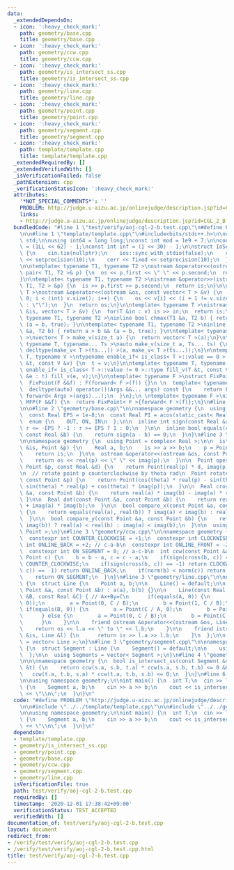 ```yaml
---
data:
  _extendedDependsOn:
  - icon: ':heavy_check_mark:'
    path: geometry/base.cpp
    title: geometry/base.cpp
  - icon: ':heavy_check_mark:'
    path: geometry/ccw.cpp
    title: geometry/ccw.cpp
  - icon: ':heavy_check_mark:'
    path: geometry/is_intersect_ss.cpp
    title: geometry/is_intersect_ss.cpp
  - icon: ':heavy_check_mark:'
    path: geometry/line.cpp
    title: geometry/line.cpp
  - icon: ':heavy_check_mark:'
    path: geometry/point.cpp
    title: geometry/point.cpp
  - icon: ':heavy_check_mark:'
    path: geometry/segment.cpp
    title: geometry/segment.cpp
  - icon: ':heavy_check_mark:'
    path: template/template.cpp
    title: template/template.cpp
  _extendedRequiredBy: []
  _extendedVerifiedWith: []
  _isVerificationFailed: false
  _pathExtension: cpp
  _verificationStatusIcon: ':heavy_check_mark:'
  attributes:
    '*NOT_SPECIAL_COMMENTS*': ''
    PROBLEM: http://judge.u-aizu.ac.jp/onlinejudge/description.jsp?id=CGL_2_B
    links:
    - http://judge.u-aizu.ac.jp/onlinejudge/description.jsp?id=CGL_2_B
  bundledCode: "#line 1 \"test/verify/aoj-cgl-2-b.test.cpp\"\n#define PROBLEM \"http://judge.u-aizu.ac.jp/onlinejudge/description.jsp?id=CGL_2_B\"\
    \n\n#line 1 \"template/template.cpp\"\n#include<bits/stdc++.h>\n\nusing namespace\
    \ std;\n\nusing int64 = long long;\nconst int mod = 1e9 + 7;\n\nconst int64 infll\
    \ = (1LL << 62) - 1;\nconst int inf = (1 << 30) - 1;\n\nstruct IoSetup {\n  IoSetup()\
    \ {\n    cin.tie(nullptr);\n    ios::sync_with_stdio(false);\n    cout << fixed\
    \ << setprecision(10);\n    cerr << fixed << setprecision(10);\n  }\n} iosetup;\n\
    \n\ntemplate< typename T1, typename T2 >\nostream &operator<<(ostream &os, const\
    \ pair< T1, T2 >& p) {\n  os << p.first << \" \" << p.second;\n  return os;\n\
    }\n\ntemplate< typename T1, typename T2 >\nistream &operator>>(istream &is, pair<\
    \ T1, T2 > &p) {\n  is >> p.first >> p.second;\n  return is;\n}\n\ntemplate< typename\
    \ T >\nostream &operator<<(ostream &os, const vector< T > &v) {\n  for(int i =\
    \ 0; i < (int) v.size(); i++) {\n    os << v[i] << (i + 1 != v.size() ? \" \"\
    \ : \"\");\n  }\n  return os;\n}\n\ntemplate< typename T >\nistream &operator>>(istream\
    \ &is, vector< T > &v) {\n  for(T &in : v) is >> in;\n  return is;\n}\n\ntemplate<\
    \ typename T1, typename T2 >\ninline bool chmax(T1 &a, T2 b) { return a < b &&\
    \ (a = b, true); }\n\ntemplate< typename T1, typename T2 >\ninline bool chmin(T1\
    \ &a, T2 b) { return a > b && (a = b, true); }\n\ntemplate< typename T = int64\
    \ >\nvector< T > make_v(size_t a) {\n  return vector< T >(a);\n}\n\ntemplate<\
    \ typename T, typename... Ts >\nauto make_v(size_t a, Ts... ts) {\n  return vector<\
    \ decltype(make_v< T >(ts...)) >(a, make_v< T >(ts...));\n}\n\ntemplate< typename\
    \ T, typename V >\ntypename enable_if< is_class< T >::value == 0 >::type fill_v(T\
    \ &t, const V &v) {\n  t = v;\n}\n\ntemplate< typename T, typename V >\ntypename\
    \ enable_if< is_class< T >::value != 0 >::type fill_v(T &t, const V &v) {\n  for(auto\
    \ &e : t) fill_v(e, v);\n}\n\ntemplate< typename F >\nstruct FixPoint : F {\n\
    \  FixPoint(F &&f) : F(forward< F >(f)) {}\n \n  template< typename... Args >\n\
    \  decltype(auto) operator()(Args &&... args) const {\n    return F::operator()(*this,\
    \ forward< Args >(args)...);\n  }\n};\n \ntemplate< typename F >\ninline decltype(auto)\
    \ MFP(F &&f) {\n  return FixPoint< F >{forward< F >(f)};\n}\n#line 4 \"test/verify/aoj-cgl-2-b.test.cpp\"\
    \n\n#line 2 \"geometry/base.cpp\"\n\nnamespace geometry {\n  using Real = double;\n\
    \  const Real EPS = 1e-8;\n  const Real PI = acos(static_cast< Real >(-1));\n\n\
    \  enum {\n    OUT, ON, IN\n  };\n\n  inline int sign(const Real &r) {\n    return\
    \ r <= -EPS ? -1 : r >= EPS ? 1 : 0;\n  }\n\n  inline bool equals(const Real &a,\
    \ const Real &b) {\n    return sign(a - b) == 0;\n  }\n}\n#line 3 \"geometry/point.cpp\"\
    \n\nnamespace geometry {\n  using Point = complex< Real >;\n\n  istream &operator>>(istream\
    \ &is, Point &p) {\n    Real a, b;\n    is >> a >> b;\n    p = Point(a, b);\n\
    \    return is;\n  }\n\n  ostream &operator<<(ostream &os, const Point &p) {\n\
    \    return os << real(p) << \" \" << imag(p);\n  }\n\n  Point operator*(const\
    \ Point &p, const Real &d) {\n    return Point(real(p) * d, imag(p) * d);\n  }\n\
    \n  // rotate point p counterclockwise by theta rad\n  Point rotate(Real theta,\
    \ const Point &p) {\n    return Point(cos(theta) * real(p) - sin(theta) * imag(p),\
    \ sin(theta) * real(p) + cos(theta) * imag(p));\n  }\n\n  Real cross(const Point\
    \ &a, const Point &b) {\n    return real(a) * imag(b) - imag(a) * real(b);\n \
    \ }\n\n  Real dot(const Point &a, const Point &b) {\n    return real(a) * real(b)\
    \ + imag(a) * imag(b);\n  }\n\n  bool compare_x(const Point &a, const Point &b)\
    \ {\n    return equals(real(a), real(b)) ? imag(a) < imag(b) : real(a) < real(b);\n\
    \  }\n\n  bool compare_y(const Point &a, const Point &b) {\n    return equals(imag(a),\
    \ imag(b)) ? real(a) < real(b) : imag(a) < imag(b);\n  }\n\n  using Points = vector<\
    \ Point >;\n}\n#line 3 \"geometry/ccw.cpp\"\n\nnamespace geometry {\n  // http://judge.u-aizu.ac.jp/onlinejudge/description.jsp?id=CGL_1_C\n\
    \  constexpr int COUNTER_CLOCKWISE = +1;\n  constexpr int CLOCKWISE = -1;\n  constexpr\
    \ int ONLINE_BACK = +2; // c-a-b\n  constexpr int ONLINE_FRONT = -2; // a-b-c\n\
    \  constexpr int ON_SEGMENT = 0; // a-c-b\n  int ccw(const Point &a, Point b,\
    \ Point c) {\n    b = b - a, c = c - a;\n    if(sign(cross(b, c)) == +1) return\
    \ COUNTER_CLOCKWISE;\n    if(sign(cross(b, c)) == -1) return CLOCKWISE;\n    if(sign(dot(b,\
    \ c)) == -1) return ONLINE_BACK;\n    if(norm(b) < norm(c)) return ONLINE_FRONT;\n\
    \    return ON_SEGMENT;\n  }\n}\n#line 3 \"geometry/line.cpp\"\n\nnamespace geometry\
    \ {\n  struct Line {\n    Point a, b;\n\n    Line() = default;\n\n    Line(const\
    \ Point &a, const Point &b) : a(a), b(b) {}\n\n    Line(const Real &A, const Real\
    \ &B, const Real &C) { // Ax+By=C\n      if(equals(A, 0)) {\n        assert(!equals(B,\
    \ 0));\n        a = Point(0, C / B);\n        b = Point(1, C / B);\n      } else\
    \ if(equals(B, 0)) {\n        a = Point(C / A, 0);\n        b = Point(C / A, 1);\n\
    \      } else {\n        a = Point(0, C / B);\n        b = Point(C / A, 0);\n\
    \      }\n    }\n\n    friend ostream &operator<<(ostream &os, Line &l) {\n  \
    \    return os << l.a << \" to \" << l.b;\n    }\n\n    friend istream &operator>>(istream\
    \ &is, Line &l) {\n      return is >> l.a >> l.b;\n    }\n  };\n\n  using Lines\
    \ = vector< Line >;\n}\n#line 3 \"geometry/segment.cpp\"\n\nnamespace geometry\
    \ {\n  struct Segment : Line {\n    Segment() = default;\n\n    using Line::Line;\n\
    \  };\n\n  using Segments = vector< Segment >;\n}\n#line 4 \"geometry/is_intersect_ss.cpp\"\
    \n\n\nnamespace geometry {\n  bool is_intersect_ss(const Segment &s, const Segment\
    \ &t) {\n    return ccw(s.a, s.b, t.a) * ccw(s.a, s.b, t.b) <= 0 &&\n        \
    \   ccw(t.a, t.b, s.a) * ccw(t.a, t.b, s.b) <= 0;\n  }\n}\n#line 6 \"test/verify/aoj-cgl-2-b.test.cpp\"\
    \n\nusing namespace geometry;\n\nint main() {\n  int T;\n  cin >> T;\n  while(T--)\
    \ {\n    Segment a, b;\n    cin >> a >> b;\n    cout << is_intersect_ss(a, b)\
    \ << \"\\n\";\n  }\n}\n"
  code: "#define PROBLEM \"http://judge.u-aizu.ac.jp/onlinejudge/description.jsp?id=CGL_2_B\"\
    \n\n#include \"../../template/template.cpp\"\n\n#include \"../../geometry/is_intersect_ss.cpp\"\
    \n\nusing namespace geometry;\n\nint main() {\n  int T;\n  cin >> T;\n  while(T--)\
    \ {\n    Segment a, b;\n    cin >> a >> b;\n    cout << is_intersect_ss(a, b)\
    \ << \"\\n\";\n  }\n}\n"
  dependsOn:
  - template/template.cpp
  - geometry/is_intersect_ss.cpp
  - geometry/point.cpp
  - geometry/base.cpp
  - geometry/ccw.cpp
  - geometry/segment.cpp
  - geometry/line.cpp
  isVerificationFile: true
  path: test/verify/aoj-cgl-2-b.test.cpp
  requiredBy: []
  timestamp: '2020-12-01 17:38:42+09:00'
  verificationStatus: TEST_ACCEPTED
  verifiedWith: []
documentation_of: test/verify/aoj-cgl-2-b.test.cpp
layout: document
redirect_from:
- /verify/test/verify/aoj-cgl-2-b.test.cpp
- /verify/test/verify/aoj-cgl-2-b.test.cpp.html
title: test/verify/aoj-cgl-2-b.test.cpp
---
```

